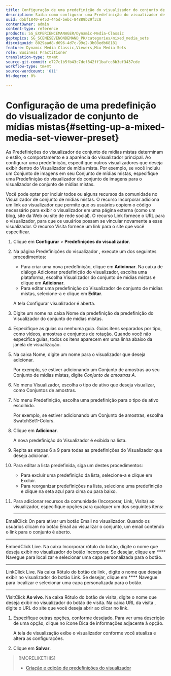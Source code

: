 ```yaml
---
title: Configuração de uma predefinição do visualizador do conjunto de mídias mistas
description: Saiba como configurar uma Predefinição do visualizador de conjunto de mídias mistas.
uuid: d5bf1840-e453-445d-bebc-84889b29f3c8
contentOwner: admin
content-type: reference
products: SG_EXPERIENCEMANAGER/Dynamic-Media-Classic
geptopics: SG_SCENESEVENONDEMAND_PK/categories/mixed_media_sets
discoiquuid: 8029aad8-d696-4d7c-99e2-3b08edb68181
feature: Dynamic Media Classic,Viewers,Mix Media Sets
role: Business Practitioner
translation-type: tm+mt
source-git-commit: e727c1b5fb43c7def842ff1bafcc8b3ef3437cde
workflow-type: tm+mt
source-wordcount: '611'
ht-degree: 0%

---
```



# Configuração de uma predefinição do visualizador de conjunto de mídias mistas{#setting-up-a-mixed-media-set-viewer-preset}

As Predefinições do visualizador de conjunto de mídias mistas determinam o estilo, o comportamento e a aparência do visualizador principal. Ao configurar uma predefinição, especifique outros visualizadores que deseja exibir dentro do Visualizador de mídia mista. Por exemplo, se você incluiu um Conjunto de imagens em seu Conjunto de mídias mistas, especifique uma Predefinição do visualizador do conjunto de imagens para o visualizador de conjunto de mídias mistas.

Você pode optar por incluir todos ou alguns recursos da comunidade no Visualizador de conjunto de mídias mistas. O recurso Incorporar adiciona um link ao visualizador que permite que os usuários copiem o código necessário para exibir o visualizador em uma página externa (como um blog, site da Web ou site de rede social). O recurso Link fornece o URL para o visualizador, para que os usuários possam se vincular novamente a esse visualizador. O recurso Visita fornece um link para o site que você especificar.

1. Clique em **Configurar** > **Predefinições do visualizador**.
1. Na página Predefinições do visualizador , execute um dos seguintes procedimentos:

   * Para criar uma nova predefinição, clique em **Adicionar**. Na caixa de diálogo Adicionar predefinição do visualizador, escolha uma plataforma, escolha Visualizador do conjunto de mídias mistas e clique em **Adicionar**.
   * Para editar uma predefinição do Visualizador de conjunto de mídias mistas, selecione-a e clique em **Editar**.

   A tela Configurar visualizador é aberta.

1. Digite um nome na caixa Nome da predefinição da predefinição do Visualizador do conjunto de mídias mistas.
1. Especifique as guias ou nenhuma guia. Guias itens separados por tipo, como vídeos, amostras e conjuntos de rotação. Quando você não especifica guias, todos os itens aparecem em uma linha abaixo da janela de visualização.
1. Na caixa Nome, digite um nome para o visualizador que deseja adicionar.

   Por exemplo, se estiver adicionando um Conjunto de amostras ao seu Conjunto de mídias mistas, digite *Conjunto de amostras A*.

1. No menu Visualizador, escolha o tipo de ativo que deseja visualizar, como Conjuntos de amostras.
1. No menu Predefinição, escolha uma predefinição para o tipo de ativo escolhido.

   Por exemplo, se estiver adicionando um Conjunto de amostras, escolha SwatchSet1-Colors.

1. Clique em **Adicionar**.

   A nova predefinição do Visualizador é exibida na lista.

1. Repita as etapas 6 a 9 para todas as predefinições do Visualizador que deseja adicionar.
1. Para editar a lista predefinida, siga um destes procedimentos:

   * Para excluir uma predefinição da lista, selecione-a e clique em Excluir.
   * Para reorganizar predefinições na lista, selecione uma predefinição e clique na seta azul para cima ou para baixo.

1. Para adicionar recursos da comunidade (Incorporar, Link, Visita) ao visualizador, especifique opções para qualquer um dos seguintes itens:

   * ****
EmailClick On para ativar um botão Email no visualizador. Quando os usuários clicam no botão Email ao visualizar o conjunto, um email contendo o link para o conjunto é aberto.

   * ****
EmbedClick Live. Na caixa Incorporar rótulo do botão, digite o nome que deseja exibir no visualizador do botão Incorporar. Se desejar, clique em 
**** Navegue para localizar e selecionar uma capa personalizada para o botão.

   * ****
LinkClick Live. Na caixa Rótulo do botão de link , digite o nome que deseja exibir no visualizador do botão Link. Se desejar, clique em 
**** Navegue para localizar e selecionar uma capa personalizada para o botão.

   * ****
VisitClick 
**Ao vivo**. Na caixa Rótulo do botão de visita, digite o nome que deseja exibir no visualizador do botão de visita. Na caixa URL da visita , digite o URL do site que você deseja abrir ao clicar no link.

1. Especifique outras opções, conforme desejado. Para ver uma descrição de uma opção, clique no ícone Dica de informações adjacente à opção.

   A tela de visualização exibe o visualizador conforme você atualiza e altera as configurações.

1. Clique em **Salvar**.

>[!MORELIKETHIS]
>
>* [Criação e edição de predefinições do visualizador](application-setup.md#adding_and_editing_viewer_presets)

